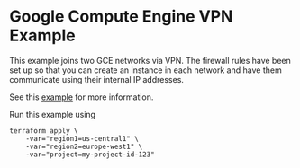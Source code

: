 # Google Compute Engine VPN Example

This example joins two GCE networks via VPN. The firewall rules have been set up
so that you can create an instance in each network and have them communicate
using their internal IP addresses. 

See this [example](https://cloud.google.com/compute/docs/vpn) for more 
information.

Run this example using 

```
terraform apply \
	-var="region1=us-central1" \
	-var="region2=europe-west1" \
	-var="project=my-project-id-123" 
```
